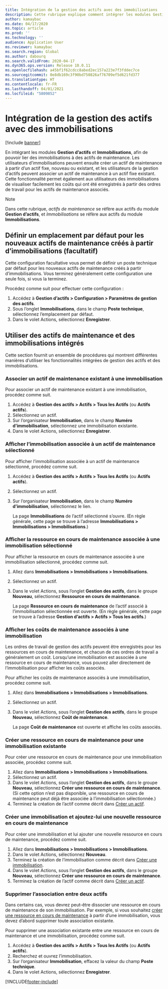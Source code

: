 ```yaml
---
title: Intégration de la gestion des actifs avec des immobilisations
description: Cette rubrique explique comment intégrer les modules Gestion d’actifs et Immobilisations, afin de pouvoir lier des immobilisations à des actifs de maintenance.
author: kamaybac
ms.date: 04/17/2020
ms.topic: article
ms.prod: ''
ms.technology: ''
audience: Application User
ms.reviewer: kamaybac
ms.search.region: Global
ms.author: dabourq
ms.search.validFrom: 2020-04-17
ms.dyn365.ops.version: Release 10.0.11
ms.openlocfilehash: a45bf1f62cdcc8abed2ec157a223e7f3fddec7ce
ms.sourcegitcommit: 0e8db169c3f90bd750826af76709ef5d621fd377
ms.translationtype: HT
ms.contentlocale: fr-FR
ms.lasthandoff: 04/01/2021
ms.locfileid: "5809852"
---
```

# <a name="integrate-asset-management-with-fixed-assets"></a>Intégration de la gestion des actifs avec des immobilisations

[!include [banner](../../includes/banner.md)]

En intégrant les modules **Gestion d’actifs** et **Immobilisations**, afin de pouvoir lier des immobilisations à des actifs de maintenance. Les utilisateurs d’immobilisations peuvent ensuite créer un actif de maintenance à partir d’un actif fixe, nouveau ou existant, et les utilisateurs de la gestion d’actifs peuvent associer un actif de maintenance à un actif fixe existant. Cette fonctionnalité permet également aux utilisateurs des immobilisations de visualiser facilement les coûts qui ont été enregistrés à partir des ordres de travail pour les actifs de maintenance associés.

> [!NOTE]
> Dans cette rubrique, *actifs de maintenance* se réfère aux actifs du module **Gestion d’actifs**, et *Immobilisations* se réfère aux actifs du module **Immobilisations**.

## <a name="set-a-default-location-for-new-maintenance-assets-that-are-created-from-fixed-assets-optional"></a>Définir un emplacement par défaut pour les nouveaux actifs de maintenance créés à partir d’immobilisations (facultatif)

Cette configuration facultative vous permet de définir un poste technique par défaut pour les nouveaux actifs de maintenance créés à partir d’immobilisations. Vous terminez généralement cette configuration une seule fois, si vous la terminez.

Procédez comme suit pour effectuer cette configuration :

1. Accédez à **Gestion d’actifs \> Configuration \> Paramètres de gestion des actifs**.
1. Sous l’onglet **Immobilisations**, dans le champ **Poste technique**, sélectionnez l’emplacement par défaut.
1. Dans le volet Actions, sélectionnez **Enregistrer**.

## <a name="work-with-integrated-maintenance-assets-and-fixed-assets"></a>Utiliser des actifs de maintenance et des immobilisations intégrés

Cette section fournit un ensemble de procédures qui montrent différentes manières d’utiliser les fonctionnalités intégrées de gestion des actifs et des immobilisations.

### <a name="associate-an-existing-maintenance-asset-with-a-fixed-asset"></a>Associer un actif de maintenance existant à une immobilisation

Pour associer un actif de maintenance existant à une immobilisation, procédez comme suit.

1. Accédez à **Gestion des actifs \> Actifs \> Tous les Actifs** (ou **Actifs actifs**).
1. Sélectionnez un actif.
1. Sur l’organisateur **Immobilisation**, dans le champ **Numéro d’immobilisation**, sélectionnez une immobilisation existante.
1. Dans le volet Actions, sélectionnez **Enregistrer**.

### <a name="view-the-fixed-asset-that-is-associated-with-a-selected-maintenance-asset"></a>Afficher l’immobilisation associée à un actif de maintenance sélectionné

Pour afficher l’immobilisation associée à un actif de maintenance sélectionné, procédez comme suit.

1. Accédez à **Gestion des actifs \> Actifs \> Tous les Actifs** (ou **Actifs actifs**).
1. Sélectionnez un actif.
1. Sur l’organisateur **Immobilisation**, dans le champ **Numéro d’immobilisation**, sélectionnez le lien.

    La page **Immobilisations** de l’actif sélectionné s’ouvre. (En règle générale, cette page se trouve à l’adresse **Immobilisations \> Immobilisations \> Immobilisations**.)

### <a name="view-the-maintenance-asset-that-is-associated-with-a-selected-fixed-asset"></a>Afficher la ressource en cours de maintenance associée à une immobilisation sélectionné

Pour afficher la ressource en cours de maintenance associée à une immobilisation sélectionné, procédez comme suit.

1. Allez dans **Immobilisations \> Immobilisations \> Immobilisations**.
1. Sélectionnez un actif.
1. Dans le volet Actions, sous l’onglet **Gestion des actifs**, dans le groupe **Nouveau**, sélectionnez **Ressource en cours de maintenance**.

    La page **Ressource en cours de maintenance** de l’actif associé à l’immobilisation sélectionnée est ouverte. (En règle générale, cette page se trouve à l’adresse **Gestion d’actifs \> Actifs \> Tous les actifs**.)

### <a name="view-maintenance-costs-that-are-associated-with-a-fixed-asset"></a>Afficher les coûts de maintenance associés à une immobilisation

Les ordres de travail de gestion des actifs peuvent être enregistrés pour les ressources en cours de maintenance, et chacun de ces ordres de travail a généralement un coût. Lorsqu’une immobilisation est associée à une ressource en cours de maintenance, vous pouvez aller directement de l’immobilisation pour afficher les coûts associés.

Pour afficher les coûts de maintenance associés à une immobilisation, procédez comme suit.

1. Allez dans **Immobilisations \> Immobilisations \> Immobilisations**.
1. Sélectionnez un actif.
1. Dans le volet Actions, sous l’onglet **Gestion des actifs**, dans le groupe **Nouveau**, sélectionnez **Coût de maintenance**.

    La page **Coût de maintenance** est ouverte et affiche les coûts associés.

### <a name="create-a-new-maintenance-asset-for-an-existing-fixed-asset"></a><a name="new-maintenance-from-fixed"></a>Créer une ressource en cours de maintenance pour une immobilisation existante

Pour créer une ressource en cours de maintenance pour une immobilisation associée, procédez comme suit.

1. Allez dans **Immobilisations \> Immobilisations \> Immobilisations**.
1. Sélectionnez un actif.
1. Dans le volet Actions, sous l’onglet **Gestion des actifs**, dans le groupe **Nouveau**, sélectionnez **Créer une ressource en cours de maintenance**. (Si cette option n’est pas disponible, une ressource en cours de maintenance peut déjà être associée à l’immobilisation sélectionnée.)
1. Terminez la création de l’actif comme décrit dans [Créer un actif](../objects/create-an-object.md).

### <a name="create-a-new-fixed-asset-and-add-a-new-maintenance-asset-for-it"></a>Créer une immobilisation et ajoutez-lui une nouvelle ressource en cours de maintenance

Pour créer une immobilisation et lui ajouter une nouvelle ressource en cours de maintenance, procédez comme suit.

1. Allez dans **Immobilisations \> Immobilisations \> Immobilisations**.
1. Dans le volet Actions, sélectionnez **Nouveau**.
1. Terminez la création de l’immobilisation comme décrit dans [Créer une immobilisation](../../../finance/fixed-assets/tasks/create-fixed-asset.md).
1. Dans le volet Actions, sous l’onglet **Gestion des actifs**, dans le groupe **Nouveau**, sélectionnez **Créer une ressource en cours de maintenance**.
1. Terminez la création de l’actif comme décrit dans [Créer un actif](../objects/create-an-object.md).

### <a name="remove-the-association-between-two-assets"></a>Supprimer l’association entre deux actifs

Dans certains cas, vous devrez peut-être dissocier une ressource en cours de maintenance de son immobilisation. Par exemple, si vous souhaitez [créer une ressource en cours de maintenance](#new-maintenance-from-fixed) à partir d’une immobilisation, vous devez d’abord supprimer toute association existante.

Pour supprimer une association existante entre une ressource en cours de maintenance et une immobilisation, procédez comme suit.

1. Accédez à **Gestion des actifs \> Actifs \> Tous les Actifs** (ou **Actifs actifs**).
1. Recherchez et ouvrez l’immobilisation.
1. Sur l’organisateur **Immobilisation**, effacez la valeur du champ **Poste technique**.
1. Dans le volet Actions, sélectionnez **Enregistrer**.


[!INCLUDE[footer-include](../../../includes/footer-banner.md)]